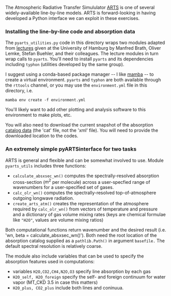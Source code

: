 The Atmospheric Radiative Transfer Simululator [ARTS](https://radiaitvetransfer.org) is one of several widely-available
line-by-line models. ARTS is forward-looking in having developed a Python interface we can exploit in these exercises. 

### Installing the line-by-line code and absorption data 

The `pyarts_utilities.py` code in this directory wraps two modules adapted from [lectures](https://github.com/atmtools/arts-lectures) 
given at the University of Hamburg by Manfred Brath, Oliver Lemke, Stefan Buehler, and their colleagues. The lecture 
modules in turn wrap calls to `pyarts`. You'll need to install `pyarts` and its dependencies including `typhon` (utilities
developed by the same group). 

I suggest using a conda-based package manager -- I like [mamba](https://mamba.readthedocs.io/) -- to create a virtual environment. 
`pyarts` and `typhon` are both available through the `rttools` channel, or you may use the `environment.yml` file in this directory, i.e. 
```
mamba env create -f environment.yml
``` 
You'll likely want to add other plotting and analysis software to this environment to make plots, etc. 

You will also need to download the current snapshot of the absorption [catalog data](https://www.radiativetransfer.org/misc/download/unstable/) (the 'cat' file, not the 'xml' file). You will need to provide the downloaded location to the codes. 

### An extremely simple pyARTSinterface for two tasks

ARTS is general and flexible and can be somewhat involved to use. Module `pyarts_utils` includes three functions: 
- `calculate_absxsec_wn()` computes the spectrally-resolved absorption cross-section ($m^2$ per molecule) across a 
user-specfied range of wavenumbers for a user-specified set of gases.
- `calc_olr_wn()` computes the spectrally-resolved top-of-atmosphere outgoing longwave radiation. 
- `create_arts_atm()` creates the representation of the atmosphere required by `calc_olr_wn()` from vectors 
of temperature and pressure and a dictionary of gas volume mixing rates (keys are chemical formulae like `"H2O"`, values are 
volume mixing ratios)

Both computational functions return wavenumber and the desired result (i.e. 'wn, beta = calculate_absxsec_wn()'). Both need the 
root location of the absorption catalog supplied as a `pathlib.Path()` in argument `basefile.` The default spectral resolution is relatively 
coarse. 

The module also include variables that can be used to specify the absorption features used in computations: 
- variables `H2O,CO2,CH4,N2O,O3` specify line absorption by each gas
- `H2O_self, H2O_foreign` specify the self- and foreign continuum for water vapor (MT_CKD 3.5 in case this matters)
- `H2O_plus, CO2_plus` include both lines and coninuua. 